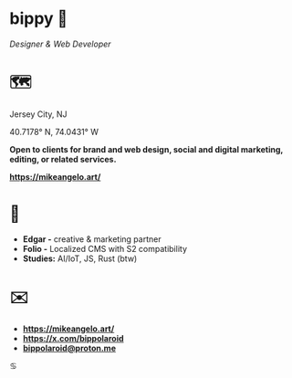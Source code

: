 # bippy 🚬
*Designer & Web Developer*


# 🗺️
Jersey City, NJ

40.7178° N, 74.0431° W

**Open to clients for brand and web design, social and digital marketing, editing, or related services.**

**https://mikeangelo.art/**

# 🚀
- **Edgar -** creative & marketing partner
- **Folio -** Localized CMS with S2 compatibility
- **Studies:** AI/IoT, JS, Rust (btw)
  

# ✉️
- **https://mikeangelo.art/**
- **https://x.com/bippolaroid**
- **bippolaroid@proton.me**

♋

<!---
bippolaroid/bippolaroid is a ✨ special ✨ repository because its `README.md` (this file) appears on your GitHub profile.
You can click the Preview link to take a look at your changes.
--->
